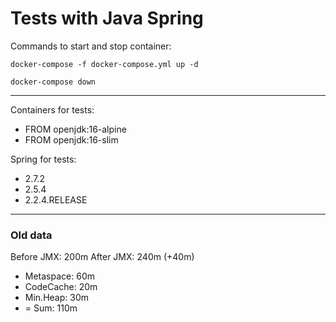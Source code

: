 # Tests with Java Spring

Commands to start and stop container:
```
docker-compose -f docker-compose.yml up -d

docker-compose down
```

---------------------------

Containers for tests:
- FROM openjdk:16-alpine
- FROM openjdk:16-slim

Spring for tests:
- 2.7.2
- 2.5.4
- 2.2.4.RELEASE


---------------------------
### Old data

Before JMX: 200m
After JMX: 240m (+40m)
- Metaspace: 60m
- CodeCache: 20m
- Min.Heap: 30m
- = Sum: 110m
